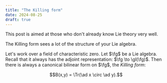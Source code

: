```yaml
---
title: "The Killing form"
date: 2024-08-25
draft: true
---
```


$\newcommand{\fg}{\mathfrak{g}} \DeclareMathOperator{\ad}{ad}$

This post is aimed at those who don't already know Lie theory very well. 

The Killing form sees a lot of the structure of your Lie algebra.

Let's work over a field of characteristic zero. Let $\fg$ be a Lie algebra. 
Recall that it always has the adjoint representation: $\fg \to \gl(\fg)$.
Then there is always a canonical bilinear form on $\fg$, the *Killing form*:

$$B(x,y) = \Tr(\ad x \circ \ad y).$$
